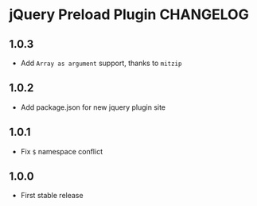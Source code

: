# jQuery Preload Plugin CHANGELOG

## 1.0.3

* Add `Array as argument` support, thanks to `mitzip`



## 1.0.2

* Add package.json for new jquery plugin site



## 1.0.1

* Fix `$` namespace conflict



## 1.0.0

* First stable release
